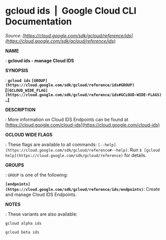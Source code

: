 # gcloud ids  |  Google Cloud CLI Documentation

*Source: [https://cloud.google.com/sdk/gcloud/reference/ids](https://cloud.google.com/sdk/gcloud/reference/ids)*

**NAME**

: **gcloud ids - manage Cloud IDS**

**SYNOPSIS**

: **`gcloud ids` `[GROUP](https://cloud.google.com/sdk/gcloud/reference/ids#GROUP)` [`[GCLOUD_WIDE_FLAG](https://cloud.google.com/sdk/gcloud/reference/ids#GCLOUD-WIDE-FLAGS) …`]**

**DESCRIPTION**

: More information on Cloud IDS Endpoints can be found at [https://cloud.google.com/cloud-ids](https://cloud.google.com/cloud-ids)

**GCLOUD WIDE FLAGS**

: These flags are available to all commands: `[--help](https://cloud.google.com/sdk/gcloud/reference#--help)`.
Run `$ [gcloud help](https://cloud.google.com/sdk/gcloud/reference)` for details.

**GROUPS**

: ``GROUP`` is one of the following:

**`[endpoints](https://cloud.google.com/sdk/gcloud/reference/ids/endpoints)`**:
Create and manage Cloud IDS Endpoints.

**NOTES**

: These variants are also available:

```
gcloud alpha ids
```

```
gcloud beta ids
```